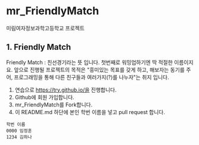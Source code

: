 # mr_FriendlyMatch
미림여자정보과학고등학교 프로젝트
## 1. Friendly Match
Friendly Match : 친선경기라는 뜻 입니다.
첫번째로 워밍업하기엔 딱 적절한 이름이지요.
앞으로 진행될 프로젝트의 목적은 "흥미있는 목표를 갖게 하고, 해보자는 동기를 주어, 프로그래밍을 통해 다른 친구들과 여러가지(?)를 나누자"는 취지 입니다.

1. 연습으로 https://try.github.io/을 진행합니다.
2. Github에 회원 가입합니다.
3. mr_FriendlyMatch를 Fork합니다.
4. 이 README.md 하단에 본인 학번 이름을 넣고 pull request 합니다.
```
학번 이름
0000 임정훈
1234 김하나
```
